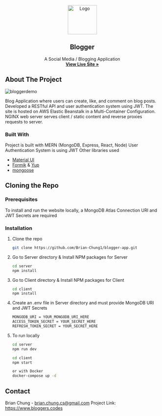 <br />
<p align="center">
  <img src="https://user-images.githubusercontent.com/65573413/114147234-5a8f7200-98cd-11eb-85ad-b7e2a08aaaff.png" alt="Logo" width="95" height="95">

  <h2 align="center">Blogger</h1>

  <p align="center">
    A Social Media / Blogging Application
    <br />
      <a href="https://www.bloggers.codes/">
        <strong>View Live Site »</strong>
      </a>
    <br />
  </p>
</p>

<!-- ABOUT THE PROJECT -->

## About The Project

![bloggerdemo](https://user-images.githubusercontent.com/65573413/114148783-01284280-98cf-11eb-8317-672c969cb9ea.gif)

Blog Application where users can create, like, and comment on blog posts. Developed a RESTful API and user authentication system using JWT. The site is hosted on AWS Elastic Beanstalk in a Multi-Container Configuration. NGINX web server serves client / static content and reverse proxies requests to server.

### Built With

Project is built with MERN (MongoDB, Express, React, Node)
User Authentication System is using JWT
Other libraries used

- [Material UI](https://github.com/mui-org/material-ui)
- [Formik](https://github.com/formium/formik) & [Yup](https://github.com/jquense/yup)
- [mongoose](https://github.com/Automattic/mongoose)

<!-- GETTING STARTED -->

## Cloning the Repo

### Prerequisites

To install and run the website locally, a MongoDB Atlas Connection URI and JWT Secrets are required

### Installation

1.  Clone the repo
    ```sh
    git clone https://github.com/Brian-Chung1/blogger-app.git
    ```
2.  Go to Server directory & Install NPM packages for Server
    ```sh
    cd server
    npm install
    ```
3.  Go to Client directory & Install NPM packages for Client
    ```sh
    cd client
    npm install
    ```
4.  Create an .env file in Server directory and must provide MongoDB URI and JWT Secrets
    ```sh
    MONGODB_URI = YOUR_MONGODB_URI_HERE
    ACCESS_TOKEN_SECRET = YOUR_SECRET_HERE
    REFRESH_TOKEN_SECRET = YOUR_SECRET_HERE
    ```
5.  To run locally

    ```sh
    cd server
    npm run dev

    cd client
    npm start

    or with Docker
    docker-compose up -d
    ```

    <!-- CONTACT -->

## Contact

Brian Chung - brian.chung.cs@gmail.com
Project Link: https://www.bloggers.codes
